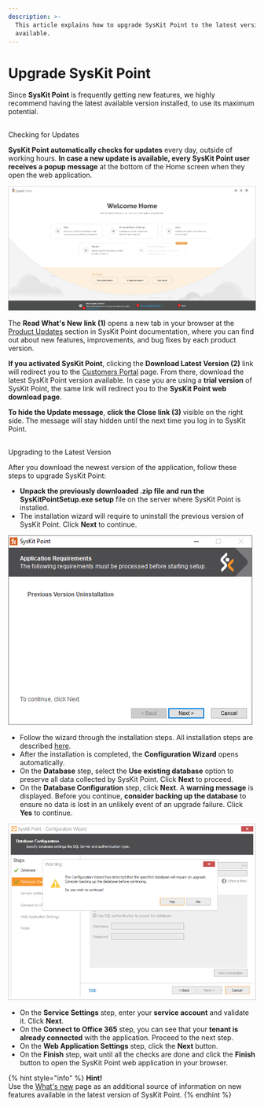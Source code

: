 ```yaml
---
description: >-
  This article explains how to upgrade SysKit Point to the latest version
  available.
---
```


# Upgrade SysKit Point

Since **SysKit Point** is frequently getting new features, we highly recommend having the latest available version installed, to use its maximum potential. 

## 
Checking for Updates

**SysKit Point automatically checks for updates** every day, outside of working hours. **In case a new update is available, every SysKit Point user** **receives a popup message** at the bottom of the Home screen when they open the web application. 

![Home screen - New Update Available](../.gitbook/assets/upgrade-syskit-point_new-update-available%20%281%29.png)


The **Read What's New** **link \(1\)** opens a new tab in your browser at the [Product Updates](../product-updates/) section in SysKit Point documentation, where you can find out about new features, improvements, and bug fixes by each product version.

**If you activated SysKit Point**, clicking the **Download Latest Version \(2\)** link will redirect you to the [Customers Portal](https://my.syskit.com/) page. From there, download the latest SysKit Point version available. In case you are using a **trial version** of SysKit Point, the same link will redirect you to the **SysKit Point web download page**.

**To hide the Update message**, **click the Close link \(3\)** visible on the right side. The message will stay hidden until the next time you log in to SysKit Point.

## 
Upgrading to the Latest Version


After you download the newest version of the application, follow these steps to upgrade SysKit Point:

* **Unpack the previously downloaded .zip file and run the SysKitPointSetup.exe setup** file on the server where SysKit Point is installed. 
* The installation wizard will require to uninstall the previous version of SysKit Point. Click **Next** to continue. 

![Installation wizard - Previous Version Uninstallation message](../.gitbook/assets/upgrade-syskit-point_previous-version-uninstallation.png)

* Follow the wizard through the installation steps. All installation steps are described [here](install-syskit-point.md).
* After the installation is completed, the **Configuration Wizard** opens automatically.
*  On the **Database** step, select the **Use existing database** option to preserve all data collected by SysKit Point. Click **Next** to proceed.
* On the **Database Configuration** step, click **Next**. A **warning message** is displayed. Before you continue, **consider backing up the database** to ensure no data is lost in an unlikely event of an upgrade failure. Click **Yes** to continue.

![Configuration Wizard - Upgrade Database Warning](../.gitbook/assets/upgrade-syskit-point-to-a-new-version_warning-message-necessary-database-upgrade.png)

* On the **Service Settings** step, enter your **service account** and validate it. Click **Next**.
* On the **Connect to Office 365** step, you can see that your **tenant is already connected** with the application. Proceed to the next step.
* On the **Web Application Settings** step, click the **Next** button. 
* On the **Finish** step, wait until all the checks are done and click the **Finish** button to open the SysKit Point web application in your browser.

{% hint style="info" %}
**Hint!**  
Use the [What's new](https://www.syskit.com/products/point/whats-new/) page as an additional source of information on new features available in the latest version of SysKit Point.
{% endhint %}

